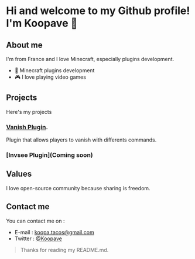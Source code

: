 # Hi and welcome to my Github profile! I'm Koopave 👋

## About me

I'm from France and I love Minecraft, especially plugins development. 

- 💼 Minecraft plugins development
- 🎮 I love playing video games

## Projects

Here's my projects

### [Vanish Plugin](https://github.com/Koopave/vanish-plugin).
Plugin that allows players to vanish with differents commands.

### [Invsee Plugin](Coming soon)

## Values

I love open-source community because sharing is freedom.

## Contact me

You can contact me on :
- E-mail : [koopa.tacos@gmail.com](mailto:koopa.tacos@gmail.com)
- Twitter : [@Koopave](https://twitter.com/Koopave)


> Thanks for reading my README.md.
